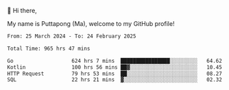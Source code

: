 👋 Hi there,

My name is Puttapong (Ma), welcome to my GitHub profile!

<!--START_SECTION:waka-->

```txt
From: 25 March 2024 - To: 24 February 2025

Total Time: 965 hrs 47 mins

Go                   624 hrs 7 mins  ████████████████░░░░░░░░░   64.62 %
Kotlin               100 hrs 56 mins ██▓░░░░░░░░░░░░░░░░░░░░░░   10.45 %
HTTP Request         79 hrs 53 mins  ██░░░░░░░░░░░░░░░░░░░░░░░   08.27 %
SQL                  22 hrs 21 mins  ▓░░░░░░░░░░░░░░░░░░░░░░░░   02.32 %
```

<!--END_SECTION:waka-->
